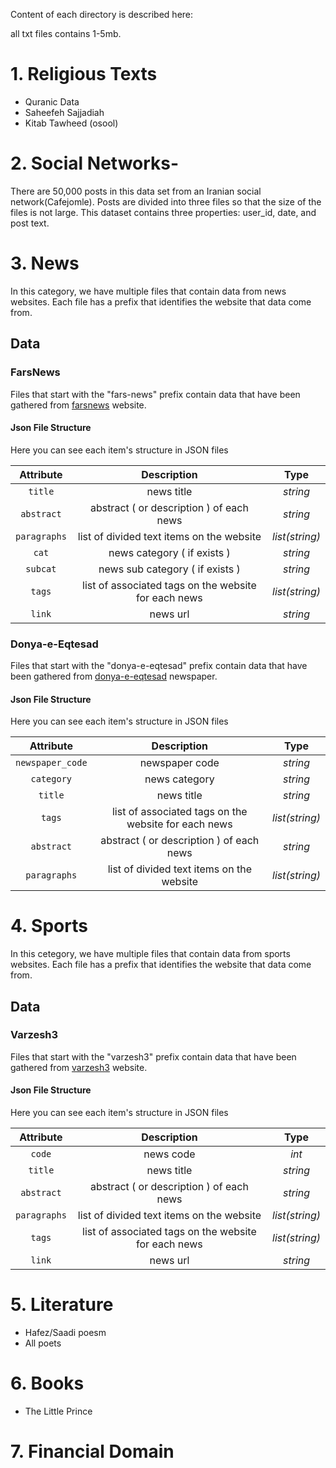 
Content of each directory is described here:

all txt files contains 1-5mb.

# 1. Religious Texts
- Quranic Data
- Saheefeh Sajjadiah
- Kitab Tawheed (osool)

# 2. Social Networks-
There are 50,000 posts in this data set from an Iranian social network(Cafejomle). Posts are divided into three files so that the size of the files is not large. This dataset contains three properties: user_id, date, and post text.

# 3. News
In this category, we have multiple files that contain data from news websites. Each file has a prefix that identifies the website that data come from.

## Data

### FarsNews
Files that start with the "fars-news" prefix contain data that have been gathered from [farsnews](https://www.farsnews.ir/) website.

#### Json File Structure 
Here you can see each item's structure in JSON files

| Attribute     | Description   | Type  |
|:-------------:|:-------------:|:-----:|
| `title`       | news title    |*string*|
| `abstract`    | abstract ( or description ) of each news | *string*|
| `paragraphs`    | list of divided text items on the website | *list(string)*|
| `cat`    | news category ( if exists ) | *string*|
| `subcat`    | news sub category ( if exists ) | *string*|
| `tags`    | list of associated tags on the website for each news| *list(string)*|
| `link`    |  news url | *string*|


### Donya-e-Eqtesad
Files that start with the "donya-e-eqtesad" prefix contain data that have been gathered from [donya-e-eqtesad](http://donya-e-eqtesad.com/) newspaper.
#### Json File Structure 
Here you can see each item's structure in JSON files

| Attribute     | Description   | Type  |
|:-------------:|:-------------:|:-----:|
| `newspaper_code`       | newspaper code    |*string*|
| `category`    | news category | *string*|
| `title`    | news title | *string*|
| `tags`    | list of associated tags on the website for each news| *list(string)*|
| `abstract`    | abstract ( or description ) of each news | *string*|
| `paragraphs`    | list of divided text items on the website | *list(string)*|

# 4. Sports

In this cetegory, we have multiple files that contain data from sports websites. Each file has a prefix that identifies the website that data come from.

## Data

### Varzesh3
Files that start with the "varzesh3" prefix contain data that have been gathered from [varzesh3](https://www.varzesh3.com) website.

#### Json File Structure 
Here you can see each item's structure in JSON files

| Attribute     | Description   | Type  |
|:-------------:|:-------------:|:-----:|
| `code`        | news code     | *int* |
| `title`       | news title    |*string*|
| `abstract`    | abstract ( or description ) of each news | *string*|
| `paragraphs`    | list of divided text items on the website | *list(string)*|
| `tags`    | list of associated tags on the website for each news| *list(string)*|
| `link`    |  news url | *string*|

# 5. Literature
- Hafez/Saadi poesm
- All poets

# 6. Books
- The Little Prince

# 7. Financial Domain
